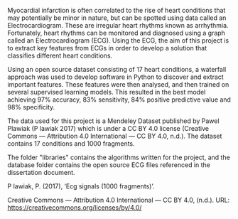 Myocardial infarction is often correlated to the rise of heart conditions that may potentially be minor in nature, but can be spotted using data called an Electrocardiogram. These are irregular heart rhythms known as arrhythmia. Fortunately, heart rhythms can be monitored and diagnosed using a graph called an Electrocardiogram (ECG). Using the ECG, the aim of this project is to extract key features from ECGs in order to develop a solution that classifies different heart conditions.

Using an open source dataset consisting of 17 heart conditions, a waterfall approach was used to develop software in Python to discover and extract important features. These features were then analysed, and then trained on several supervised learning models. This resulted in the best model achieving 97% accuracy, 83% sensitivity, 84% positive predictive value and 98% specificity.

The data used for this project is a Mendeley Dataset published by Pawel Plawiak (P lawiak 2017) which is under a CC BY 4.0 license (Creative Commons — Attribution 4.0 International — CC BY 4.0, n.d.). The dataset contains 17 conditions and 1000 fragments. 

The folder "libraries" contains the algorithms written for the project, and the database folder contains the open source ECG files referenced in the dissertation document.

P lawiak, P. (2017), ‘Ecg signals (1000 fragments)’.

Creative Commons — Attribution 4.0 International — CC BY 4.0, (n.d.). URL: https://creativecommons.org/licenses/by/4.0/
